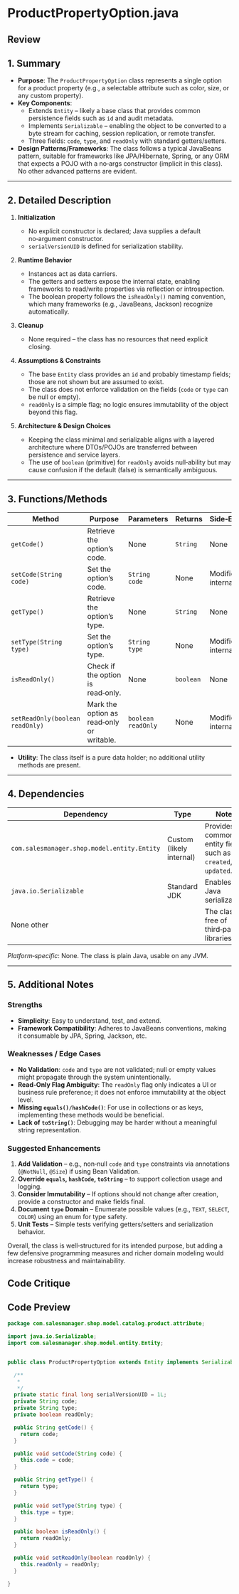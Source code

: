 # ProductPropertyOption.java

## Review

## 1. Summary  
- **Purpose**: The `ProductPropertyOption` class represents a single option for a product property (e.g., a selectable attribute such as color, size, or any custom property).  
- **Key Components**:  
  - Extends `Entity` – likely a base class that provides common persistence fields such as `id` and audit metadata.  
  - Implements `Serializable` – enabling the object to be converted to a byte stream for caching, session replication, or remote transfer.  
  - Three fields: `code`, `type`, and `readOnly` with standard getters/setters.  
- **Design Patterns/Frameworks**: The class follows a typical JavaBeans pattern, suitable for frameworks like JPA/Hibernate, Spring, or any ORM that expects a POJO with a no‑args constructor (implicit in this class). No other advanced patterns are evident.

---

## 2. Detailed Description  
1. **Initialization**  
   - No explicit constructor is declared; Java supplies a default no‑argument constructor.  
   - `serialVersionUID` is defined for serialization stability.  

2. **Runtime Behavior**  
   - Instances act as data carriers.  
   - The getters and setters expose the internal state, enabling frameworks to read/write properties via reflection or introspection.  
   - The boolean property follows the `isReadOnly()` naming convention, which many frameworks (e.g., JavaBeans, Jackson) recognize automatically.  

3. **Cleanup**  
   - None required – the class has no resources that need explicit closing.  

4. **Assumptions & Constraints**  
   - The base `Entity` class provides an `id` and probably timestamp fields; those are not shown but are assumed to exist.  
   - The class does not enforce validation on the fields (`code` or `type` can be null or empty).  
   - `readOnly` is a simple flag; no logic ensures immutability of the object beyond this flag.  

5. **Architecture & Design Choices**  
   - Keeping the class minimal and serializable aligns with a layered architecture where DTOs/POJOs are transferred between persistence and service layers.  
   - The use of `boolean` (primitive) for `readOnly` avoids null‑ability but may cause confusion if the default (false) is semantically ambiguous.

---

## 3. Functions/Methods  
| Method | Purpose | Parameters | Returns | Side‑Effects |
|--------|---------|------------|---------|--------------|
| `getCode()` | Retrieve the option’s code. | None | `String` | None |
| `setCode(String code)` | Set the option’s code. | `String code` | None | Modifies internal field |
| `getType()` | Retrieve the option’s type. | None | `String` | None |
| `setType(String type)` | Set the option’s type. | `String type` | None | Modifies internal field |
| `isReadOnly()` | Check if the option is read‑only. | None | `boolean` | None |
| `setReadOnly(boolean readOnly)` | Mark the option as read‑only or writable. | `boolean readOnly` | None | Modifies internal field |

- **Utility**: The class itself is a pure data holder; no additional utility methods are present.  

---

## 4. Dependencies  
| Dependency | Type | Notes |
|------------|------|-------|
| `com.salesmanager.shop.model.entity.Entity` | Custom (likely internal) | Provides common entity fields such as `id`, `created`, `updated`. |
| `java.io.Serializable` | Standard JDK | Enables Java serialization. |
| None other | | The class is free of third‑party libraries. |

*Platform‑specific*: None. The class is plain Java, usable on any JVM.

---

## 5. Additional Notes  
### Strengths  
- **Simplicity**: Easy to understand, test, and extend.  
- **Framework Compatibility**: Adheres to JavaBeans conventions, making it consumable by JPA, Spring, Jackson, etc.  

### Weaknesses / Edge Cases  
- **No Validation**: `code` and `type` are not validated; null or empty values might propagate through the system unintentionally.  
- **Read‑Only Flag Ambiguity**: The `readOnly` flag only indicates a UI or business rule preference; it does not enforce immutability at the object level.  
- **Missing `equals()/hashCode()`**: For use in collections or as keys, implementing these methods would be beneficial.  
- **Lack of `toString()`**: Debugging may be harder without a meaningful string representation.  

### Suggested Enhancements  
1. **Add Validation** – e.g., non‑null `code` and `type` constraints via annotations (`@NotNull`, `@Size`) if using Bean Validation.  
2. **Override `equals`, `hashCode`, `toString`** – to support collection usage and logging.  
3. **Consider Immutability** – If options should not change after creation, provide a constructor and make fields final.  
4. **Document `type` Domain** – Enumerate possible values (e.g., `TEXT`, `SELECT`, `COLOR`) using an enum for type safety.  
5. **Unit Tests** – Simple tests verifying getters/setters and serialization behavior.  

Overall, the class is well‑structured for its intended purpose, but adding a few defensive programming measures and richer domain modeling would increase robustness and maintainability.

## Code Critique



## Code Preview

```java
package com.salesmanager.shop.model.catalog.product.attribute;

import java.io.Serializable;
import com.salesmanager.shop.model.entity.Entity;


public class ProductPropertyOption extends Entity implements Serializable {

  /**
   * 
   */
  private static final long serialVersionUID = 1L;
  private String code;
  private String type;
  private boolean readOnly;

  public String getCode() {
    return code;
  }

  public void setCode(String code) {
    this.code = code;
  }

  public String getType() {
    return type;
  }

  public void setType(String type) {
    this.type = type;
  }

  public boolean isReadOnly() {
    return readOnly;
  }

  public void setReadOnly(boolean readOnly) {
    this.readOnly = readOnly;
  }

}


```

